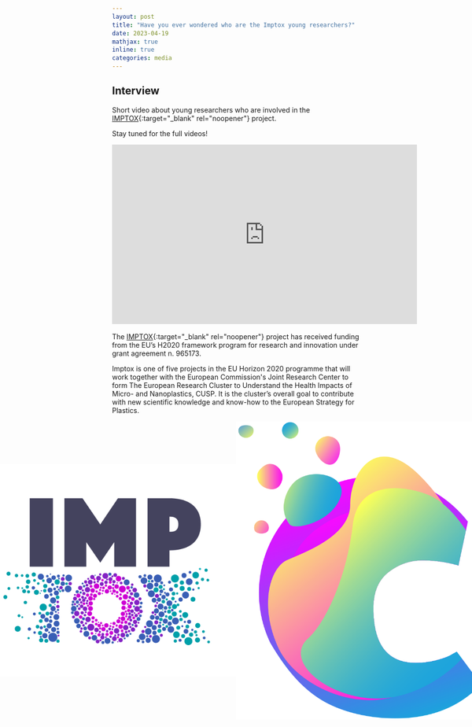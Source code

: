 ```yaml
---
layout: post
title: "Have you ever wondered who are the Imptox young researchers?"
date: 2023-04-19
mathjax: true
inline: true
categories: media
---
```


## Interview

Short video about young researchers who are involved in the [IMPTOX](https://www.imptox.eu/en/){:target="_blank" rel="noopener"} project.

Stay tuned for the full videos!

<div style="text-align:center">
  <iframe width="620" height="365" src="https://www.youtube.com/embed/tuYnXOp7-RU" title="IMPTOX Young Researchers" frameborder="0" allow="accelerometer; autoplay; clipboard-write; encrypted-media; gyroscope; picture-in-picture" allowfullscreen></iframe>
</div>


The [IMPTOX](https://www.imptox.eu/en/){:target="_blank" rel="noopener"} project has received funding from the EU’s H2020 framework program for research and innovation under grant agreement n. 965173.


Imptox is one of five projects in the EU Horizon 2020 programme that will work together with the European Commission's Joint Research Center to form The European Research Cluster to Understand the Health Impacts of Micro- and Nanoplastics, CUSP. It is the cluster’s overall goal to contribute with new scientific knowledge and know-how to the European Strategy for Plastics.


<div class="image-container">
  <img class="imptox-image" src="/images/imptox.png" alt="imptox">
  <img class="cusp-image" src="/images/cusp.png" alt="cusp">
</div>

<style>
.image-container {
  display: flex;
  justify-content: center;
  align-items: center;
}

.graduation-image {
  width: 400px;
  height: 400px;
  object-fit: cover;
  margin-right: 10px;
}
</style>
